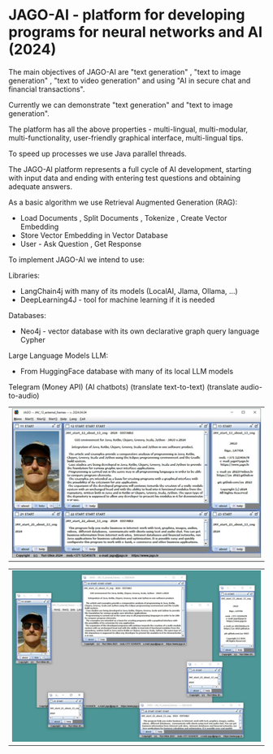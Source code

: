 
# JAGO-AI - platform for developing programs for neural networks and AI (2024)

The main objectives of JAGO-AI are "text generation" , "text to image generation" ,
"text to video generation" and using "AI in secure chat and financial transactions".

Currently we can demonstrate "text generation" and "text to image generation".

The platform has all the above properties - multi-lingual, multi-modular,
multi-functionality, user-friendly graphical interface, multi-lingual tips.

To speed up processes we use Java parallel threads.

The JAGO-AI platform represents a full cycle of AI development, starting with input
data and ending with entering test questions and obtaining adequate answers.

As a basic algorithm we use Retrieval Augmented Generation (RAG):
- Load Documents , Split Documents , Tokenize , Create Vector Embedding
- Store Vector Embedding in Vector Database
- User - Ask Question , Get Response

To implement JAGO-AI we intend to use:

Libraries:
- LangChain4j with many of its models (LocalAI, Jlama, Ollama, ...)
- DeepLearning4J - tool for machine learning if it is needed

Databases:
- Neo4j - vector database with its own declarative graph query language Cypher

Large Language Models LLM:
- From HuggingFace database with many of its local LLM models

Telegram (Money API) (AI chatbots) (translate text-to-text) (translate audio-to-audio)



<html>
  <body>
  
  <head>
 </head>
  
<table border="0">
  <tr>
    <td><a href="https://yu-2025.github.io/yu-jago-ai" target="_blank"><img src="screen/JAGO-AI_START_normal.jpg"></a></td>
  </tr>
</table>

<table border="0">
  <tr>
    <td><a href="https://yu-2025.github.io/yu-jago-ai" target="_blank"><img src="screen/JAGO-AI_START_external.jpg"></a></td>
  </tr>
</table>

  </body>
</html>
